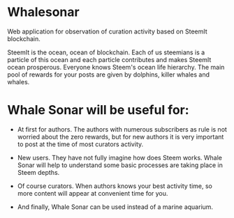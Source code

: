 # Whalesonar
Web application for observation of curation activity based on SteemIt blockchain.

SteemIt is the ocean, ocean of blockchain. 
Each of us steemians is a particle of this ocean and each particle contributes and makes SteemIt ocean prosperous.
Everyone knows Steem's ocean life hierarchy. The main pool of rewards for your posts are given by dolphins, killer whales and whales.

# Whale Sonar will be useful for:

- At first for authors. 
The authors with numerous subscribers as rule is not worried about the zero rewards, but for new authors it is very important to post at the time of most curators activity.

- New users. They have not fully imagine how does Steem works. Whale Sonar will help to understand some basic processes are taking place in Steem depths.

- Of course curators. When authors knows your best activity time, so more content will appear at convenient time for you.

- And finally, Whale Sonar can be used instead of a marine aquarium.

